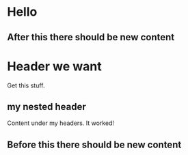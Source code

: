# Hello


## After this there should be new content

# Header we want

Get this stuff.

## my nested header

Content under my headers. It worked!

## Before this there should be new content
 



